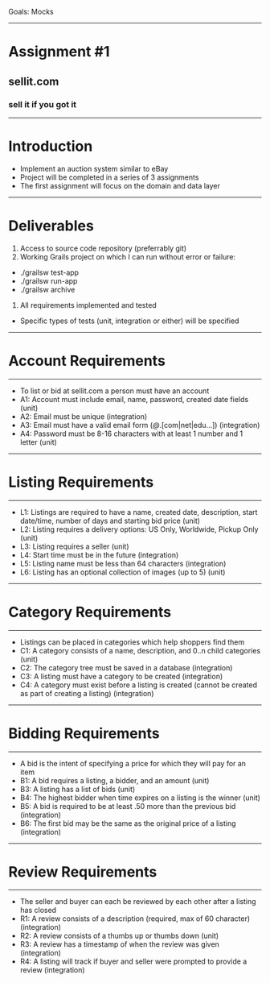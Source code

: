 Goals:
Mocks

---
# Assignment #1
## sellit.com
### sell it if you got it

---
# Introduction
- Implement an auction system similar to eBay
- Project will be completed in a series of 3 assignments
- The first assignment will focus on the domain and data layer

---
# Deliverables
1. Access to source code repository (preferrably git)
1. Working Grails project on which I can run without error or failure:
  - ./grailsw test-app
  - ./grailsw run-app
  - ./grailsw archive
1. All requirements implemented and tested
  - Specific types of tests (unit, integration or either) will be specified

---
# Account Requirements

---
- To list or bid at sellit.com a person must have an account
- A1: Account must include email, name, password, created date fields (unit)
- A2: Email must be unique (integration)
- A3: Email must have a valid email form (*@*.[com|net|edu...]) (integration)
- A4: Password must be 8-16 characters with at least 1 number and 1 letter (unit)

---
# Listing Requirements

---
- L1: Listings are required to have a name, created date, description, start date/time, number of days and starting bid price (unit)
- L2: Listing requires a delivery options: US Only, Worldwide, Pickup Only (unit)
- L3: Listing requires a seller (unit)
- L4: Start time must be in the future (integration)
- L5: Listing name must be less than 64 characters (integration)
- L6: Listing has an optional collection of images (up to 5) (unit)

---
# Category Requirements

---
- Listings can be placed in categories which help shoppers find them
- C1: A category consists of a name, description, and 0..n child categories (unit)
- C2: The category tree must be saved in a database (integration)
- C3: A listing must have a category to be created (integration)
- C4: A category must exist before a listing is created (cannot be created as part of creating a listing) (integration)

---
# Bidding Requirements

---
- A bid is the intent of specifying a price for which they will pay for an item
- B1: A bid requires a listing, a bidder, and an amount (unit)
- B3: A listing has a list of bids (unit)
- B4: The highest bidder when time expires on a listing is the winner (unit)
- B5: A bid is required to be at least .50 more than the previous bid (integration)
- B6: The first bid may be the same as the original price of a listing (integration)

---
# Review Requirements

---
- The seller and buyer can each be reviewed by each other after a listing has closed
- R1: A review consists of a description (required, max of 60 character) (integration)
- R2: A review consists of a thumbs up or thumbs down (unit)
- R3: A review has a timestamp of when the review was given (integration)
- R4: A listing will track if buyer and seller were prompted to provide a review (integration)
